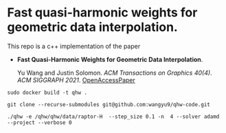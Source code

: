 # Fast quasi-harmonic weights for geometric data interpolation.

This repo is a c++ implementation of the paper 

*	**Fast Quasi-Harmonic Weights for Geometric Data Interpolation**.

	Yu Wang and Justin Solomon.
	_ACM Transactions on Graphics 40(4)_.
	_ACM SIGGRAPH 2021_.
	[OpenAccessPaper](https://dl.acm.org/doi/abs/10.1145/3450626.3459801)

`sudo docker build -t qhw .`


`git clone --recurse-submodules git@github.com:wangyu9/qhw-code.git`


`./qhw -e /qhw/qhw/data/raptor-H  --step_size 0.1 -n  4 --solver adamd --project --verbose 0`
